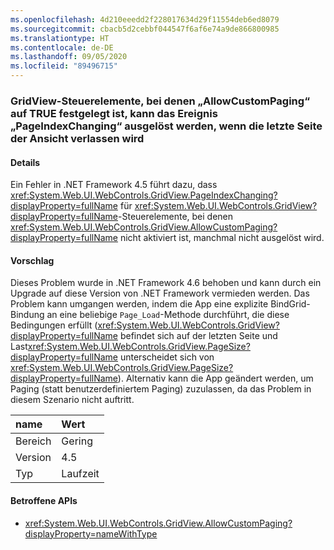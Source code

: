 ```yaml
---
ms.openlocfilehash: 4d210eeedd2f228017634d29f11554deb6ed8079
ms.sourcegitcommit: cbacb5d2cebbf044547f6af6e74a9de866800985
ms.translationtype: HT
ms.contentlocale: de-DE
ms.lasthandoff: 09/05/2020
ms.locfileid: "89496715"
---
```

### <a name="gridviews-with-allowcustompaging-set-to-true-may-fire-the-pageindexchanging-event-when-leaving-the-final-page-of-the-view"></a>GridView-Steuerelemente, bei denen „AllowCustomPaging“ auf TRUE festgelegt ist, kann das Ereignis „PageIndexChanging“ ausgelöst werden, wenn die letzte Seite der Ansicht verlassen wird

#### <a name="details"></a>Details

Ein Fehler in .NET Framework 4.5 führt dazu, dass <xref:System.Web.UI.WebControls.GridView.PageIndexChanging?displayProperty=fullName> für <xref:System.Web.UI.WebControls.GridView?displayProperty=fullName>-Steuerelemente, bei denen <xref:System.Web.UI.WebControls.GridView.AllowCustomPaging?displayProperty=fullName> nicht aktiviert ist, manchmal nicht ausgelöst wird.

#### <a name="suggestion"></a>Vorschlag

Dieses Problem wurde in .NET Framework 4.6 behoben und kann durch ein Upgrade auf diese Version von .NET Framework vermieden werden. Das Problem kann umgangen werden, indem die App eine explizite BindGrid-Bindung an eine beliebige <code>Page_Load</code>-Methode durchführt, die diese Bedingungen erfüllt (<xref:System.Web.UI.WebControls.GridView?displayProperty=fullName> befindet sich auf der letzten Seite und Last<xref:System.Web.UI.WebControls.GridView.PageSize?displayProperty=fullName> unterscheidet sich von <xref:System.Web.UI.WebControls.GridView.PageSize?displayProperty=fullName>). Alternativ kann die App geändert werden, um Paging (statt benutzerdefiniertem Paging) zuzulassen, da das Problem in diesem Szenario nicht auftritt.

| name    | Wert       |
|:--------|:------------|
| Bereich   |Gering|
|Version|4.5|
|Typ|Laufzeit|

#### <a name="affected-apis"></a>Betroffene APIs

- <xref:System.Web.UI.WebControls.GridView.AllowCustomPaging?displayProperty=nameWithType>

<!--

#### Affected APIs

- `P:System.Web.UI.WebControls.GridView.AllowCustomPaging`

-->
